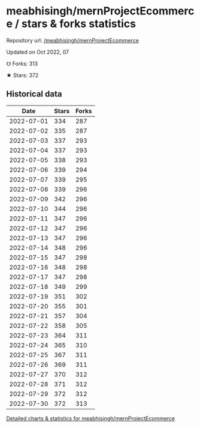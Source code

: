 # meabhisingh/mernProjectEcommerce / stars & forks statistics

Repository url: [/meabhisingh/mernProjectEcommerce](https://github.com/meabhisingh/mernProjectEcommerce)

Updated on Oct 2022, 07

☋ Forks: 313

★ Stars: 372

## Historical data
| Date | Stars | Forks |
|------|-------|-------|
| 2022-07-01 | 334 | 287 | 
| 2022-07-02 | 335 | 287 | 
| 2022-07-03 | 337 | 293 | 
| 2022-07-04 | 337 | 293 | 
| 2022-07-05 | 338 | 293 | 
| 2022-07-06 | 339 | 294 | 
| 2022-07-07 | 339 | 295 | 
| 2022-07-08 | 339 | 296 | 
| 2022-07-09 | 342 | 296 | 
| 2022-07-10 | 344 | 296 | 
| 2022-07-11 | 347 | 296 | 
| 2022-07-12 | 347 | 296 | 
| 2022-07-13 | 347 | 296 | 
| 2022-07-14 | 348 | 296 | 
| 2022-07-15 | 347 | 298 | 
| 2022-07-16 | 348 | 298 | 
| 2022-07-17 | 347 | 298 | 
| 2022-07-18 | 349 | 299 | 
| 2022-07-19 | 351 | 302 | 
| 2022-07-20 | 355 | 301 | 
| 2022-07-21 | 357 | 304 | 
| 2022-07-22 | 358 | 305 | 
| 2022-07-23 | 364 | 311 | 
| 2022-07-24 | 365 | 310 | 
| 2022-07-25 | 367 | 311 | 
| 2022-07-26 | 369 | 311 | 
| 2022-07-27 | 370 | 312 | 
| 2022-07-28 | 371 | 312 | 
| 2022-07-29 | 372 | 312 | 
| 2022-07-30 | 372 | 313 | 


[Detailed charts & statistics for meabhisingh/mernProjectEcommerce](https://reviewgithub.com/rep/meabhisingh/mernProjectEcommerce)
